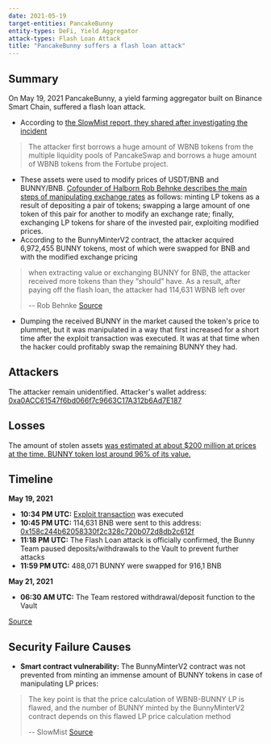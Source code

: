 ```yaml
---
date: 2021-05-19
target-entities: PancakeBunny
entity-types: DeFi, Yield Aggregator
attack-types: Flash Loan Attack
title: "PancakeBunny suffers a flash loan attack"
---
```


## Summary

On May 19, 2021 PancakeBunny, a yield farming aggregator built on Binance Smart Chain, suffered a flash loan attack. 
- According to [the SlowMist report, they shared after investigating the incident](https://slowmist.medium.com/slowmist-pancakebunny-hack-analysis-4a708e284693) 
> The attacker first borrows a huge amount of WBNB tokens from the multiple liquidity pools of PancakeSwap and borrows a huge amount of WBNB tokens from the Fortube project.
>
- These assets were used to modify prices of USDT/BNB and BUNNY/BNB. [Cofounder of Halborn Rob Behnke describes the main steps of manipulating exchange rates](https://www.halborn.com/blog/post/explained-the-pancakebunny-protocol-hack-may-2021) as follows: minting LP tokens as a result of depositing a pair of tokens; swapping a large amount of one token of this pair for another to modify an exchange rate; finally, exchanging LP tokens for share of the invested pair, exploiting modified prices.
- According to the BunnyMinterV2 contract, the attacker acquired 6,972,455 BUNNY tokens, most of which were swapped for BNB and with the modified exchange pricing
> when extracting value or exchanging BUNNY for BNB, the attacker received more tokens than they “should” have.  As a result, after paying off the flash loan, the attacker had 114,631 WBNB left over
>
> -- Rob Behnke
[Source](https://www.halborn.com/blog/post/explained-the-pancakebunny-protocol-hack-may-2021)
>
- Dumping the received BUNNY in the market caused the token's price to plummet, but it was manipulated in a way that first increased for a short time after the exploit transaction was executed. It was at that time when the hacker could profitably swap the remaining BUNNY they had.

## Attackers

The attacker remain unidentified. 
Attacker's wallet address:
[0xa0ACC61547f6bd066f7c9663C17A312b6Ad7E187](https://bscscan.com/address/0xa0acc61547f6bd066f7c9663c17a312b6ad7e187)

## Losses

The amount of stolen assets [was estimated at about $200 million at prices at the time. BUNNY token lost around 96% of its value.](https://cointelegraph.com/news/pancakebunny-tanks-96-following-200m-flash-loan-exploit)

## Timeline

**May 19, 2021**
- **10:34 PM UTC:** [Exploit transaction](https://bscscan.com/tx/0x897c2de73dd55d7701e1b69ffb3a17b0f4801ced88b0c75fe1551c5fcce6a979) was executed
- **10:45 PM UTC:** 114,631 BNB were sent to this address: [0x158c244b62058330f2c328c720b072d8db2c612f](https://bscscan.com/address/0x158c244b62058330f2c328c720b072d8db2c612f)
- **11:18 PM UTC:** The Flash Loan attack is officially confirmed, the Bunny Team paused deposits/withdrawals to the Vault to prevent further attacks
- **11:59 PM UTC:** 488,071 BUNNY were swapped for 916,1 BNB

**May 21, 2021**
- **06:30 AM UTC:** The Team restored withdrawal/deposit function to the Vault

[Source](https://pancakebunny.medium.com/hello-bunny-fam-a7bf0c7a07ba)

## Security Failure Causes

- **Smart contract vulnerability:** The BunnyMinterV2 contract was not prevented from minting an immense amount of BUNNY tokens in case of manipulating LP prices:
> The key point is that the price calculation of WBNB-BUNNY LP is flawed, and the number of BUNNY minted by the BunnyMinterV2 contract depends on this flawed LP price calculation method
> 
> -- SlowMist
[Source](https://slowmist.medium.com/slowmist-pancakebunny-hack-analysis-4a708e284693)
